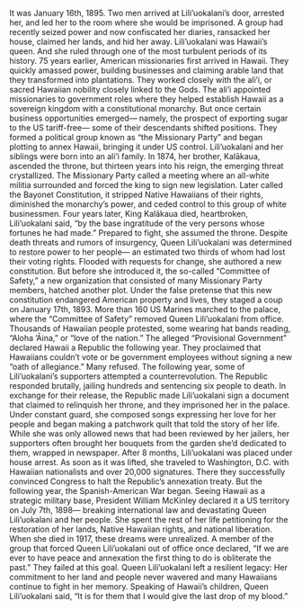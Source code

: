 It was January 16th, 1895. Two men arrived at Lili’uokalani’s door, arrested her, and led her to the room where she would be imprisoned. A group had recently seized power and now confiscated her diaries, ransacked her house,  claimed her lands, and hid her away. Lili’uokalani was Hawaii’s queen. And she ruled through one of the most turbulent periods of its history. 75 years earlier, American missionaries first arrived in Hawaii. They quickly amassed power, building businesses and claiming arable land  that they transformed into plantations. They worked closely with the ali’i, or sacred Hawaiian nobility  closely linked to the Gods. The ali’i appointed missionaries  to government roles where they helped establish Hawaii  as a sovereign kingdom with a constitutional monarchy. But once certain business  opportunities emerged— namely, the prospect of exporting sugar to the US tariff-free— some of their descendants shifted positions. They formed a political group  known as “the Missionary Party” and began plotting to annex Hawaii, bringing it under US control. Lili’uokalani and her siblings were born into an ali’i family. In 1874, her brother, Kalākaua,  ascended the throne, but thirteen years into his reign, the emerging threat crystallized. The Missionary Party called a meeting where an all-white militia surrounded and forced the king  to sign new legislation. Later called the Bayonet Constitution, it stripped Native Hawaiians  of their rights, diminished the monarchy’s power, and ceded control to this group of white businessmen. Four years later, King Kalākaua died, heartbroken, Lili’uokalani said, “by the base ingratitude of the very  persons whose fortunes he had made.” Prepared to fight, she assumed the throne. Despite death threats  and rumors of insurgency, Queen Lili’uokalani was determined to restore power to her people— an estimated two thirds of whom  had lost their voting rights. Flooded with requests for change,  she authored a new constitution. But before she introduced it,  the so-called “Committee of Safety,” a new organization that consisted  of many Missionary Party members, hatched another plot. Under the false pretense  that this new constitution endangered American property and lives, they staged a coup on January 17th, 1893. More than 160 US Marines marched to the palace, where the “Committee of Safety”  removed Queen Lili’uokalani from office. Thousands of Hawaiian people protested, some wearing hat bands reading,  “Aloha ’Āina,” or “love of the nation.” The alleged “Provisional Government” declared Hawaii a Republic the following year. They proclaimed  that Hawaiians couldn’t vote or be government employees without signing a new “oath of allegiance.” Many refused. The following year,  some of Lili’uokalani’s supporters attempted a counterrevolution. The Republic responded brutally, jailing hundreds and sentencing six people to death. In exchange for their release, the Republic made Lili’uokalani  sign a document that claimed to relinquish her throne, and they imprisoned her in the palace. Under constant guard, she composed songs  expressing her love for her people and began making a patchwork quilt that told the story of her life. While she was only allowed news that had been reviewed by her jailers, her supporters often brought her bouquets from the garden she’d dedicated to them, wrapped in newspaper. After 8 months, Lili’uokalani was placed  under house arrest. As soon as it was lifted, she traveled to Washington, D.C. with Hawaiian nationalists and over 20,000 signatures. There they successfully convinced Congress to halt the Republic’s annexation treaty. But the following year,  the Spanish-American War began. Seeing Hawaii  as a strategic military base, President William McKinley declared  it a US territory on July 7th, 1898— breaking international law and devastating Queen Lili’uokalani and her people. She spent the rest of her life petitioning for the restoration of her lands, Native Hawaiian rights,  and national liberation. When she died in 1917,  these dreams were unrealized. A member of the group that forced  Queen Lili’uokalani out of office once declared, “If we are ever to have  peace and annexation the first thing to do  is obliterate the past.” They failed at this goal. Queen Lili’uokalani left a resilient legacy: Her commitment to her land and people never wavered and many Hawaiians continue to fight in her memory. Speaking of Hawaii’s children, Queen Lili’uokalani said, “It is for them that I would give the last drop of my blood.” 
